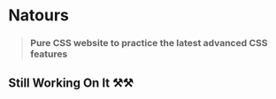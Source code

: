 # Natours
> ### Pure CSS website to practice the latest advanced CSS features

## Still Working On It ⚒⚒
